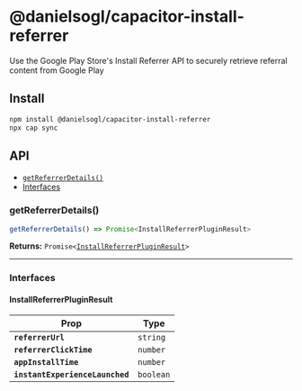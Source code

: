 # @danielsogl/capacitor-install-referrer

Use the Google Play Store's Install Referrer API to securely retrieve referral content from Google Play

## Install

```bash
npm install @danielsogl/capacitor-install-referrer
npx cap sync
```

## API

<docgen-index>

* [`getReferrerDetails()`](#getreferrerdetails)
* [Interfaces](#interfaces)

</docgen-index>

<docgen-api>
<!--Update the source file JSDoc comments and rerun docgen to update the docs below-->

### getReferrerDetails()

```typescript
getReferrerDetails() => Promise<InstallReferrerPluginResult>
```

**Returns:** <code>Promise&lt;<a href="#installreferrerpluginresult">InstallReferrerPluginResult</a>&gt;</code>

--------------------


### Interfaces


#### InstallReferrerPluginResult

| Prop                            | Type                 |
| ------------------------------- | -------------------- |
| **`referrerUrl`**               | <code>string</code>  |
| **`referrerClickTime`**         | <code>number</code>  |
| **`appInstallTime`**            | <code>number</code>  |
| **`instantExperienceLaunched`** | <code>boolean</code> |

</docgen-api>
